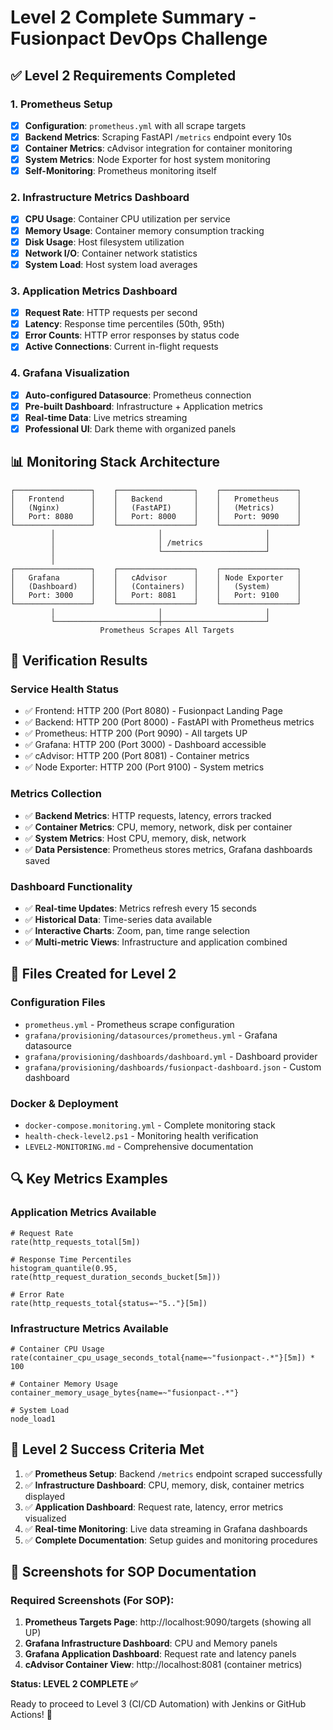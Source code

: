 # Level 2 Complete Summary - Fusionpact DevOps Challenge

## ✅ Level 2 Requirements Completed

### 1. Prometheus Setup
- [x] **Configuration**: `prometheus.yml` with all scrape targets
- [x] **Backend Metrics**: Scraping FastAPI `/metrics` endpoint every 10s
- [x] **Container Metrics**: cAdvisor integration for container monitoring
- [x] **System Metrics**: Node Exporter for host system monitoring
- [x] **Self-Monitoring**: Prometheus monitoring itself

### 2. Infrastructure Metrics Dashboard
- [x] **CPU Usage**: Container CPU utilization per service
- [x] **Memory Usage**: Container memory consumption tracking
- [x] **Disk Usage**: Host filesystem utilization
- [x] **Network I/O**: Container network statistics
- [x] **System Load**: Host system load averages

### 3. Application Metrics Dashboard
- [x] **Request Rate**: HTTP requests per second
- [x] **Latency**: Response time percentiles (50th, 95th)
- [x] **Error Counts**: HTTP error responses by status code
- [x] **Active Connections**: Current in-flight requests

### 4. Grafana Visualization
- [x] **Auto-configured Datasource**: Prometheus connection
- [x] **Pre-built Dashboard**: Infrastructure + Application metrics
- [x] **Real-time Data**: Live metrics streaming
- [x] **Professional UI**: Dark theme with organized panels

## 📊 Monitoring Stack Architecture

```
┌─────────────────┐    ┌─────────────────┐    ┌─────────────────┐
│   Frontend      │    │   Backend       │    │   Prometheus    │
│   (Nginx)       │    │   (FastAPI)     │    │   (Metrics)     │
│   Port: 8080    │    │   Port: 8000    │    │   Port: 9090    │
└─────────────────┘    └─────────────────┘    └─────────────────┘
         │                       │                       │
         │                       │ /metrics              │
         │                       └───────────────────────┘
         │
┌─────────────────┐    ┌─────────────────┐    ┌─────────────────┐
│   Grafana       │    │   cAdvisor      │    │ Node Exporter   │
│   (Dashboard)   │    │   (Containers)  │    │   (System)      │
│   Port: 3000    │    │   Port: 8081    │    │   Port: 9100    │
└─────────────────┘    └─────────────────┘    └─────────────────┘
         │                       │                       │
         └───────────────────────┼───────────────────────┘
                    Prometheus Scrapes All Targets
```

## 🧪 Verification Results

### Service Health Status
- ✅ Frontend: HTTP 200 (Port 8080) - Fusionpact Landing Page
- ✅ Backend: HTTP 200 (Port 8000) - FastAPI with Prometheus metrics
- ✅ Prometheus: HTTP 200 (Port 9090) - All targets UP
- ✅ Grafana: HTTP 200 (Port 3000) - Dashboard accessible
- ✅ cAdvisor: HTTP 200 (Port 8081) - Container metrics
- ✅ Node Exporter: HTTP 200 (Port 9100) - System metrics

### Metrics Collection
- ✅ **Backend Metrics**: HTTP requests, latency, errors tracked
- ✅ **Container Metrics**: CPU, memory, network, disk per container
- ✅ **System Metrics**: Host CPU, memory, disk, network
- ✅ **Data Persistence**: Prometheus stores metrics, Grafana dashboards saved

### Dashboard Functionality
- ✅ **Real-time Updates**: Metrics refresh every 15 seconds
- ✅ **Historical Data**: Time-series data available
- ✅ **Interactive Charts**: Zoom, pan, time range selection
- ✅ **Multi-metric Views**: Infrastructure and application combined

## 📁 Files Created for Level 2

### Configuration Files
- `prometheus.yml` - Prometheus scrape configuration
- `grafana/provisioning/datasources/prometheus.yml` - Grafana datasource
- `grafana/provisioning/dashboards/dashboard.yml` - Dashboard provider
- `grafana/provisioning/dashboards/fusionpact-dashboard.json` - Custom dashboard

### Docker & Deployment
- `docker-compose.monitoring.yml` - Complete monitoring stack
- `health-check-level2.ps1` - Monitoring health verification
- `LEVEL2-MONITORING.md` - Comprehensive documentation

## 🔍 Key Metrics Examples

### Application Metrics Available
```promql
# Request Rate
rate(http_requests_total[5m])

# Response Time Percentiles  
histogram_quantile(0.95, rate(http_request_duration_seconds_bucket[5m]))

# Error Rate
rate(http_requests_total{status=~"5.."}[5m])
```

### Infrastructure Metrics Available
```promql
# Container CPU Usage
rate(container_cpu_usage_seconds_total{name=~"fusionpact-.*"}[5m]) * 100

# Container Memory Usage
container_memory_usage_bytes{name=~"fusionpact-.*"}

# System Load
node_load1
```

## 🎯 Level 2 Success Criteria Met

1. ✅ **Prometheus Setup**: Backend `/metrics` endpoint scraped successfully
2. ✅ **Infrastructure Dashboard**: CPU, memory, disk, container metrics displayed
3. ✅ **Application Dashboard**: Request rate, latency, error metrics visualized  
4. ✅ **Real-time Monitoring**: Live data streaming in Grafana dashboards
5. ✅ **Complete Documentation**: Setup guides and monitoring procedures

## 🚀 Screenshots for SOP Documentation

### Required Screenshots (For SOP):
1. **Prometheus Targets Page**: http://localhost:9090/targets (showing all UP)
2. **Grafana Infrastructure Dashboard**: CPU and Memory panels
3. **Grafana Application Dashboard**: Request rate and latency panels
4. **cAdvisor Container View**: http://localhost:8081 (container metrics)

**Status: LEVEL 2 COMPLETE ✅**

Ready to proceed to Level 3 (CI/CD Automation) with Jenkins or GitHub Actions! 🔄

